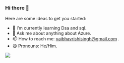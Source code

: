 ### Hi there 👋

 

Here are some ideas to get you started:
 
- 🌱 I’m currently learning Dsa and sql. 
- 💬 Ask me about anything about Azure.
- 📫 How to reach me: vaibhavrishisingh@gmail.com .
- 😄 Pronouns: He/Him. 

 
<img src = "https://github-readme-stats.vercel.app/api?username=vaibhavkrsi&&show_icons=true&title_color=ffffff&icon_color=bb2acf&text_color=daf7dc&bg_color=151515">
